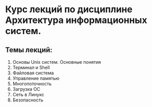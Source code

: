 # Курс лекций по дисциплине Архитектура информационных систем.
## Темы лекций:
1. Основы Unix систем. Основные понятия
2. Терминал и Shell
3. Файловая система
4. Управление памятью
5. Многопоточность
6. Загрузка ОС
7. Сеть в Линукс
8. Безопасность

